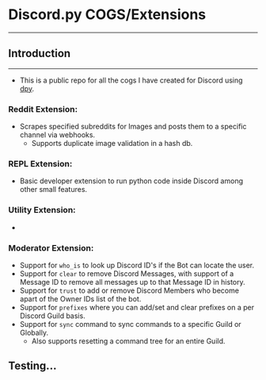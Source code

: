 # **Discord.py COGS/Extensions**
___
## Introduction
___
- This is a public repo for all the cogs I have created for Discord using [dpy](https://github.com/Rapptz/discord.py).


### Reddit Extension:
- Scrapes specified subreddits for Images and posts them to a specific channel via webhooks. 
    - Supports duplicate image validation in a hash db.

### REPL Extension:
- Basic developer extension to run python code inside Discord among other small features.


### Utility Extension:
-

### Moderator Extension:
- Support for `who_is` to look up Discord ID's if the Bot can locate the user.
- Support for `clear` to remove Discord Messages, with support of a Message ID to remove all messages up to that Message ID in history.
- Support for `trust` to add or remove Discord Members who become apart of the Owner IDs list of the bot.
- Support for `prefixes` where you can add/set and clear prefixes on a per Discord Guild basis.
- Support for `sync` command to sync commands to a specific Guild or Globally.
    - Also supports resetting a command tree for an entire Guild.


## Testing...